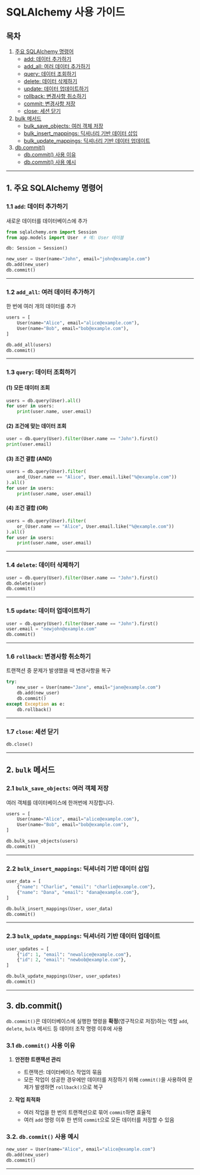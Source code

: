 # SQLAlchemy 사용 가이드

## 목차
1. [주요 SQLAlchemy 명령어](#1-주요-sqlalchemy-명령어)
   - [add: 데이터 추가하기](#11-add-데이터-추가하기)
   - [add_all: 여러 데이터 추가하기](#12-add_all-여러-데이터-추가하기)
   - [query: 데이터 조회하기](#13-query-데이터-조회하기)
   - [delete: 데이터 삭제하기](#14-delete-데이터-삭제하기)
   - [update: 데이터 업데이트하기](#15-update-데이터-업데이트하기)
   - [rollback: 변경사항 취소하기](#16-rollback-변경사항-취소하기)
   - [commit: 변경사항 저장](#17-commit-변경사항-저장)
   - [close: 세션 닫기](#18-close-세션-닫기)
2. [bulk 메서드](#2-bulk-메서드)
   - [bulk_save_objects: 여러 객체 저장](#31-bulk_save_objects-여러-객체-저장)
   - [bulk_insert_mappings: 딕셔너리 기반 데이터 삽입](#32-bulk_insert_mappings-딕셔너리-기반-데이터-삽입)
   - [bulk_update_mappings: 딕셔너리 기반 데이터 업데이트](#33-bulk_update_mappings-딕셔너리-기반-데이터-업데이트)
3. [db.commit()](#3-dbcommit)
   - [db.commit() 사용 이유](#21-dbcommit-사용-이유)
   - [db.commit() 사용 예시](#22-dbcommit-사용-예시)

---

## 1. 주요 SQLAlchemy 명령어

### 1.1 `add`: 데이터 추가하기

새로운 데이터를 데이터베이스에 추가

```python
from sqlalchemy.orm import Session
from app.models import User  # 예: User 테이블

db: Session = Session()

new_user = User(name="John", email="john@example.com")
db.add(new_user)
db.commit()
```

---

### 1.2 `add_all`: 여러 데이터 추가하기

한 번에 여러 개의 데이터를 추가

```python
users = [
    User(name="Alice", email="alice@example.com"),
    User(name="Bob", email="bob@example.com"),
]

db.add_all(users)
db.commit()
```

---

### 1.3 `query`: 데이터 조회하기

#### (1) 모든 데이터 조회
```python
users = db.query(User).all()
for user in users:
    print(user.name, user.email)
```

#### (2) 조건에 맞는 데이터 조회
```python
user = db.query(User).filter(User.name == "John").first()
print(user.email)

```

#### (3) 조건 결합 (AND)
```python
users = db.query(User).filter(
    and_(User.name == "Alice", User.email.like("%@example.com"))
).all()
for user in users:
    print(user.name, user.email)
```

#### (4) 조건 결합 (OR)
```python
users = db.query(User).filter(
    or_(User.name == "Alice", User.email.like("%@example.com"))
).all()
for user in users:
    print(user.name, user.email)
```

---

### 1.4 `delete`: 데이터 삭제하기

```python
user = db.query(User).filter(User.name == "John").first()
db.delete(user)
db.commit()
```

---

### 1.5 `update`: 데이터 업데이트하기

```python
user = db.query(User).filter(User.name == "John").first()
user.email = "newjohn@example.com"
db.commit()
```

---

### 1.6 `rollback`: 변경사항 취소하기

트랜잭션 중 문제가 발생했을 때 변경사항을 복구

```python
try:
    new_user = User(name="Jane", email="jane@example.com")
    db.add(new_user)
    db.commit()
except Exception as e:
    db.rollback()
```

---

### 1.7 `close`: 세션 닫기

```python
db.close()
```

---

## 2. `bulk` 메서드

### 2.1 `bulk_save_objects`: 여러 객체 저장

여러 객체를 데이터베이스에 한꺼번에 저장합니다.

```python
users = [
    User(name="Alice", email="alice@example.com"),
    User(name="Bob", email="bob@example.com"),
]

db.bulk_save_objects(users)
db.commit()
```

---

### 2.2 `bulk_insert_mappings`: 딕셔너리 기반 데이터 삽입

```python
user_data = [
    {"name": "Charlie", "email": "charlie@example.com"},
    {"name": "Dana", "email": "dana@example.com"},
]

db.bulk_insert_mappings(User, user_data)
db.commit()
```

---

### 2.3 `bulk_update_mappings`: 딕셔너리 기반 데이터 업데이트

```python
user_updates = [
    {"id": 1, "email": "newalice@example.com"},
    {"id": 2, "email": "newbob@example.com"},
]

db.bulk_update_mappings(User, user_updates)
db.commit()
```
---

## 3. db.commit() 

`db.commit()`은 데이터베이스에 실행한 명령을 **확정**(영구적으로 저장)하는 역할
`add`, `delete`, `bulk` 메서드 등 데이터 조작 명령 이후에 사용

### 3.1 `db.commit()` 사용 이유

1. **안전한 트랜잭션 관리**
   - 트랜잭션: 데이터베이스 작업의 묶음
   - 모든 작업이 성공한 경우에만 데이터를 저장하기 위해 `commit()`을 사용하여 문제가 발생하면 `rollback()`으로 복구

2. **작업 최적화**
   - 여러 작업을 한 번의 트랜잭션으로 묶어 `commit`하면 효율적
   - 여러 `add` 명령 이후 한 번의 `commit`으로 모든 데이터를 저장할 수 있음

### 3.2. `db.commit()` 사용 예시
```python
new_user = User(name="Alice", email="alice@example.com")
db.add(new_user)
db.commit()
```

---
